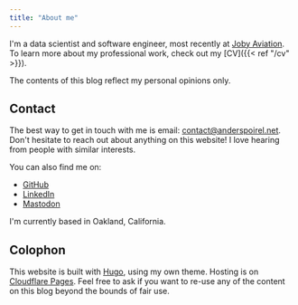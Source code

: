 ```yaml
---
title: "About me"
---
```


I'm a data scientist and software engineer, most recently at 
[Joby Aviation](https://jobyaviation.com). To learn more about my
professional work, check out my [CV]({{< ref "/cv" >}}).

The contents of this blog reflect my personal opinions only.

## Contact

The best way to get in touch with me is email:
[contact@anderspoirel.net](mailto:contact@anderspoirel.net).
Don't hesitate to reach out about anything on this website! I love hearing from people
with similar interests.

You can also find me on:

- [GitHub](https://github.com/Jswig)
- [LinkedIn](https://www.linkedin.com/in/anders-poirel-732595160/)
- [Mastodon](https://techhub.social/@andersjoachim)

I'm currently based in Oakland, California.

## Colophon

This website is built with [Hugo](https://gohugo.io/), using my own theme.
Hosting is on [Cloudflare Pages](https://developers.cloudflare.com/pages/).
Feel free to ask if you want to re-use any of the content on this blog beyond the
bounds of fair use.